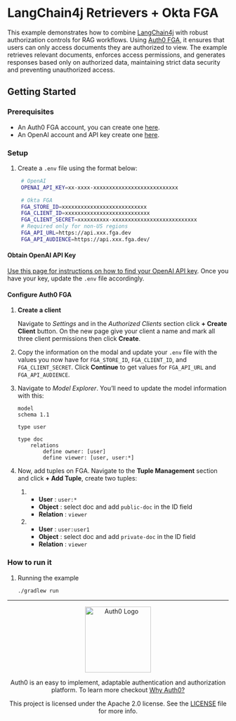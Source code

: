 # LangChain4j Retrievers + Okta FGA

This example demonstrates how to combine [LangChain4j](https://docs.langchain4j.dev/) with robust authorization controls for RAG workflows. Using [Auth0 FGA](https://docs.fga.dev/), it ensures that users can only access documents they are authorized to view. The example retrieves relevant documents, enforces access permissions, and generates responses based only on authorized data, maintaining strict data security and preventing unauthorized access.

## Getting Started

### Prerequisites

- An Auth0 FGA account, you can create one [here](https://dashboard.fga.dev).
- An OpenAI account and API key create one [here](https://platform.openai.com).

### Setup

1. Create a `.env` file using the format below:

   ```sh
    # OpenAI
    OPENAI_API_KEY=xx-xxxx-xxxxxxxxxxxxxxxxxxxxxxxxxxx

    # Okta FGA
    FGA_STORE_ID=xxxxxxxxxxxxxxxxxxxxxxxxxxx
    FGA_CLIENT_ID=xxxxxxxxxxxxxxxxxxxxxxxxxxx
    FGA_CLIENT_SECRET=xxxxxxxxxx-xxxxxxxxxxxxxxxxxxxxxxxxxxx
    # Required only for non-US regions
    FGA_API_URL=https://api.xxx.fga.dev
    FGA_API_AUDIENCE=https://api.xxx.fga.dev/
   ```

#### Obtain OpenAI API Key

[Use this page for instructions on how to find your OpenAI API key](https://help.openai.com/en/articles/4936850-where-do-i-find-my-openai-api-key). Once you have your key, update the `.env` file accordingly.

#### Configure Auth0 FGA

1. **Create a client**

   Navigate to _Settings_ and in the _Authorized Clients_ section click **+ Create Client** button. On the new page give your client a name and mark all three client permissions then click **Create**.

2. Copy the information on the modal and update your `.env` file with the values you now have for `FGA_STORE_ID`, `FGA_CLIENT_ID`, and `FGA_CLIENT_SECRET`. Click **Continue** to get values for `FGA_API_URL` and `FGA_API_AUDIENCE`.

3. Navigate to _Model Explorer_. You’ll need to update the model information with this:

   ```text
   model
   schema 1.1

   type user

   type doc
       relations
           define owner: [user]
           define viewer: [user, user:*]
   ```

4. Now, add tuples on FGA. Navigate to the **Tuple Management** section and click **+ Add Tuple**, create two tuples:
   1. - **User** : `user:*`
      - **Object** : select doc and add `public-doc` in the ID field
      - **Relation** : `viewer`
   2. - **User** : `user:user1`
      - **Object** : select doc and add `private-doc` in the ID field
      - **Relation** : `viewer`

### How to run it

1. Running the example

   ```sh
   ./gradlew run
   ```

---

<p align="center">
  <picture>
    <source media="(prefers-color-scheme: light)" srcset="https://cdn.auth0.com/website/sdks/logos/auth0_light_mode.png"   width="150">
    <source media="(prefers-color-scheme: dark)" srcset="https://cdn.auth0.com/website/sdks/logos/auth0_dark_mode.png" width="150">
    <img alt="Auth0 Logo" src="https://cdn.auth0.com/website/sdks/logos/auth0_light_mode.png" width="150">
  </picture>
</p>
<p align="center">Auth0 is an easy to implement, adaptable authentication and authorization platform. To learn more checkout <a href="https://auth0.com/why-auth0">Why Auth0?</a></p>
<p align="center">
This project is licensed under the Apache 2.0 license. See the <a href="/LICENSE"> LICENSE</a> file for more info.</p>
